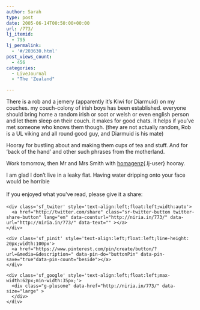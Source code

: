 ```yaml
---
author: Sarah
type: post
date: 2005-06-14T00:50:00+00:00
url: /773/
lj_itemid:
  - 795
lj_permalink:
  - '#/203630.html'
post_views_count:
  - 456
categories:
  - LiveJournal
  - "The 'Zealand"

---
```

<div id="fb-root">
</div>

There is a rob and a jemery (apparently it&#8217;s Kiwi for Diarmuid) on my couches. my couch-colony of irish boys has been established. everyone should bring home a random irish or scot or welsh or even english person and let them sleep on their couch. it makes for good chats. it helps if you&#8217;ve met someone who knows them though. (they are not actually random, Rob is a UL viking and all round good guy, and Diarmuid is his mate)
  
Hooray for bustling about and making them cups of tea and stuff. And for &#8216;back of the hand&#8217; and other such phrases from the motherland.
  
Work tomorrow, then Mr and Mrs Smith with [homagenz][1]{.lj-user} hooray.

I am glad I don&#8217;t live in a leaky flat. Having water dripping onto your face would be horrible

<div class='sfsi_Sicons' style='width: 100%; display: inline-block; vertical-align: middle; text-align:left'>
  <div style='margin:0px 8px 0px 0px; line-height: 24px'>
    <span>If you enjoyed what you've read, please give it a share:</span>
  </div>
  
  <div class='sfsi_socialwpr'>
    <div class='sf_fb' style='text-align:left;width:125px'>
      <div class="fb-like" href="http://niria.in/773/" width="180" send="false" showfaces="false"  action="like" data-share="true"data-layout="button_count" >
      </div>
    </div>
    
    <div class='sf_twiter' style='text-align:left;float:left;width:auto'>
      <a href="http://twitter.com/share" class="sr-twitter-button twitter-share-button" lang="en" data-counturl="http://niria.in/773/" data-url="http://niria.in/773/" data-text="" ></a>
    </div>
    
    <div class='sf_pinit' style='text-align:left;float:left;line-height: 20px;width:100px'>
      <a href="https://www.pinterest.com/pin/create/button/?url=&media=&description=" data-pin-do="buttonPin" data-pin-save="true"data-pin-count="beside"></a>
    </div>
    
    <div class='sf_google' style='text-align:left;float:left;max-width:62px;min-width:35px;'>
      <div class="g-plusone" data-href="http://niria.in/773/" data-size="large" >
      </div>
    </div>
  </div>
</div>

 [1]: http://homagenz.livejournal.com/